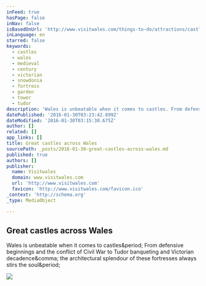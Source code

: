 ```yaml
---
inFeed: true
hasPage: false
inNav: false
isBasedOnUrl: 'http://www.visitwales.com/things-to-do/attractions/castles-heritage/great-castles-list'
inLanguage: en
starred: false
keywords:
  - castles
  - wales
  - medieval
  - century
  - victorian
  - snowdonia
  - fortress
  - garden
  - tower
  - tudor
description: 'Wales is unbeatable when it comes to castles. From defensive beginnings and the conflict of Civil War to Tudor banqueting and Victorian decadence, the architectural splendour of these fortresses always stirs the soul.'
datePublished: '2016-01-30T03:23:42.899Z'
dateModified: '2016-01-30T03:15:30.675Z'
author: []
related: []
app_links: []
title: Great castles across Wales
sourcePath: _posts/2016-01-30-great-castles-across-wales.md
published: true
authors: []
publisher:
  name: Visitwales
  domain: www.visitwales.com
  url: 'http://www.visitwales.com'
  favicon: 'http://www.visitwales.com/favicon.ico'
_context: 'http://schema.org'
_type: MediaObject

---
```

<article style=""><h1>Great castles across Wales</h1><p>Wales is unbeatable when it comes to castles&amp;period; From defensive beginnings and the conflict of Civil War to Tudor banqueting and Victorian decadence&amp;comma; the architectural splendour of these fortresses always stirs the soul&amp;period;</p><img src="http://www.visitwales.com/~/media/6ba9b2dfd5fd4dc18c759549fbc9df8e.ashx?h=361&amp;la=en&amp;w=642" /></article>